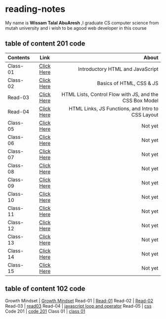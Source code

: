 # reading-notes

My name is **Wissam Talal AbuAresh** ,I graduate CS computer science from mutah university and i wish to be agood web developer in this course

## table of content 201 code

| Contents    | Link        |   About   |
| :---        |    :----:   |          ---: |
| Class-01    | [Click Here](https://wissamtalal9.github.io/reading-note/class-01) | Introductory HTML and JavaScript |
| Class-02    | [Click Here](https://wissamtalal9.github.io/reading-note/class-02) | Basics of HTML, CSS & JS |
| Read-03 | [Click Here](https://wissamtalal9.github.io/reading-note/read-03) | HTML Lists, Control Flow with JS, and the CSS Box Model |
| Read-04    | [Click Here](https://wissamtalal9.github.io/reading-note/read04) | HTML Links, JS Functions, and Intro to CSS Layout |
| Class-05    | [Click Here](https://wissamtalal9.github.io/reading-note/class-05) | Not yet |
| Class-06    | [Click Here](https://wissamtalal9.github.io/reading-note/class-06) | Not yet |
| Class-07    | [Click Here](https://wissamtalal9.github.io/reading-note/class-07) | Not yet |
| Class-08    | [Click Here](https://wissamtalal9.github.io/reading-note/class-08) | Not yet |
| Class-09    | [Click Here](https://wissamtalal9.github.io/reading-note/class-09) | Not yet |
| Class-10    | [Click Here](https://wissamtalal9.github.io/reading-note/class-10) | Not yet |
| Class-11    | [Click Here](https://wissamtalal9.github.io/reading-note/class-11) | Not yet |
| Class-12    | [Click Here](https://wissamtalal9.github.io/reading-note/class-12) | Not yet |
| Class-13    | [Click Here](https://wissamtalal9.github.io/reading-note/class-13) | Not yet |
| Class-14    | [Click Here](https://wissamtalal9.github.io/reading-note/class-14) | Not yet |
| Class-15    | [Click Here](https://wissamtalal9.github.io/reading-note/class-15) | Not yet |

## table of content 102 code
       
Growth Mindset | [Growth Mindset](https://wissamtalal9.github.io/reading-note/Growth) 
Read-01 | [Read-01](https://wissamtalal9.github.io/reading-note/Read-01)
Read-02 | [Read-02](https://wissamtalal9.github.io/reading-note/Read-02)
Read-03 | [read03](https://wissamtalal9.github.io/reading-note/Read-03)
Read-04 | [javascript loop and operator](https://wissamtalal9.github.io/reading-note/Read-04)
Read-05 | [css](https://wissamtalal9.github.io/reading-note/Read-05)
Code 201 | [code 201](https://wissamtalal9.github.io/reading-note/code-201)
Class 01 | [class 01](https://wissamtalal9.github.io/reading-note/class-01)





 


